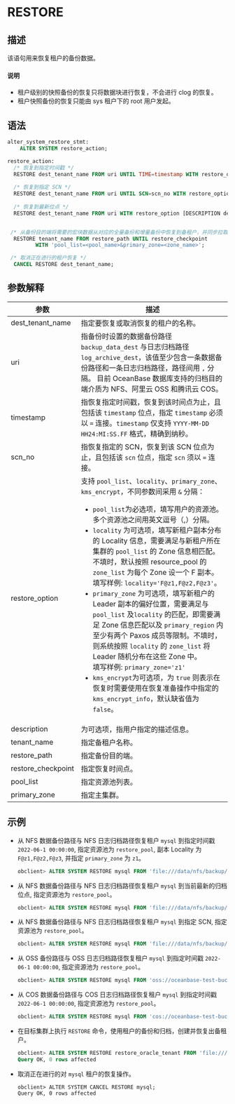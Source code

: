 # RESTORE

## 描述

该语句用来恢复租户的备份数据。

  <main id="notice" type='explain'>
    <h4>说明</h4>
    <ul>
    <li>租户级别的快照备份的恢复只将数据块进行恢复，不会进行 clog 的恢复。</li>
    <li>租户快照备份的恢复只能由 sys 租户下的 root 用户发起。</li>
    </ul>
  </main>

## 语法

```sql
alter_system_restore_stmt:
    ALTER SYSTEM restore_action;

restore_action:
  /* 恢复到指定时间戳 */
  RESTORE dest_tenant_name FROM uri UNTIL TIME=timestamp WITH restore_option [DESCRIPTION description];
 
  /* 恢复到指定 SCN */
  RESTORE dest_tenant_name FROM uri UNTIL SCN=scn_no WITH restore_option [DESCRIPTION description];
 
  /* 恢复到最新位点 */
  RESTORE dest_tenant_name FROM uri WITH restore_option [DESCRIPTION description];


 /* 从备份目的端将需要的宏块数据从对应的全量备份和增量备份中恢复到备租户，并同步拉取和回放事务日志。*/
  RESTORE tenant_name FROM restore_path UNTIL restore_checkpoint 
         WITH 'pool_list=<pool_name>&primary_zone=<zone_name>';

 /* 取消正在进行的租户恢复 */
  CANCEL RESTORE dest_tenant_name;

```

## 参数解释

|        **参数**      |       **描述**       |
|----------------------|----------------------|
| dest_tenant_name   | 指定要恢复或取消恢复的租户的名称。 |
| uri                | 指备份时设置的数据备份路径 `backup_data_dest` 与日志归档路径 `log_archive_dest`，该值至少包含一条数据备份路径和一条日志归档路径，路径间用 `,` 分隔。 目前 OceanBase 数据库支持的归档目的端介质为 NFS、阿里云 OSS 和腾讯云 COS。   |
| timestamp          | 指恢复指定时间戳，恢复到该时间点为止，且包括该 `timestamp` 位点，指定 `timestamp` 必须以 `=` 连接。`timestamp` 仅支持 `YYYY-MM-DD HH24:MI:SS.FF` 格式，精确到纳秒。|
| scn_no                | 指恢复指定的 SCN，恢复到该 SCN 位点为止，且包括该 `scn` 位点，指定 `scn` 须以 `=` 连接。|
| restore_option     | 支持 `pool_list`、`locality`、`primary_zone`、`kms_encrypt`，不同参数间采用 `&` 分隔： <ul><li>`pool_list`为必选项，填写用户的资源池。多个资源池之间用英文逗号（,）分隔。</li>  <li>`locality` 为可选项，填写新租户副本分布的 Locality 信息，需要满足与新租户所在集群的 `pool_list` 的 Zone 信息相匹配。 不填时，默认按照 resource_pool 的 `zone_list` 为每个 Zone 设一个 F 副本。</br>填写样例: `locality='F@z1,F@z2,F@z3'`。 </li>  <li> `primary_zone` 为可选项，填写新租户的 Leader 副本的偏好位置，需要满足与  `pool_list` 及`locality` 的匹配，即需要满足 Zone 信息匹配以及 `primary_region` 内至少有两个 Paxos 成员等限制。不填时，则系统按照 `locality` 的 `zone_list` 将 Leader 随机分布在这些 Zone 中。 </br>填写样例: `primary_zone='z1'`</li> <li>`kms_encrypt`为可选项，为 `true` 则表示在恢复时需要使用在恢复准备操作中指定的 `kms_encrypt_info`，默认缺省值为 `false`。 </li></ul>   |
| description |为可选项，指用户指定的描述信息。 |
| tenant_name        | 指定备租户名称。 |
| restore_path       | 指定备份目的端。 |
| restore_checkpoint | 指定恢复时间点。 |
| pool_list          | 指定资源池列表。 |
| primary_zone       | 指定主集群。 |

## 示例

* 从 NFS 数据备份路径与 NFS 日志归档路径恢复租户 `mysql` 到指定时间戳 `2022-06-1 00:00:00`, 指定资源池为 `restore_pool`, 副本 Locality 为 `F@z1,F@z2,F@z3`, 并指定 `primary_zone` 为 `z1`。

   ```sql
   obclient> ALTER SYSTEM RESTORE mysql FROM 'file:///data/nfs/backup/data,file:///data/nfs/backup/archive' UNTIL TIME='2022-06-1 00:00:00' WITH 'pool_list=restore_pool&locality=F@z1,F@z2,F@z3&primary_zone=z1';
   ```

* 从 NFS 数据备份路径与 NFS 日志归档路径恢复租户 `mysql` 到当前最新的归档位点, 指定资源池为 `restore_pool`。

   ```sql
   obclient> ALTER SYSTEM RESTORE mysql FROM 'file:///data/nfs/backup/data,file:///data/nfs/backup/archive' WITH 'pool_list=restore_pool';
   ```

* 从 NFS 数据备份路径与 NFS 日志归档路径恢复租户 `mysql` 到指定 SCN, 指定资源池为 `restore_pool`。
  
   ```sql
   obclient> ALTER SYSTEM RESTORE mysql FROM 'file:///data/nfs/backup/data,file:///data/nfs/backup/archive' UNTIL SCN='xxxxxxxx' WITH 'pool_list=restore_pool';
   ```

* 从 OSS 备份路径与 OSS 日志归档路径恢复租户 `mysql` 到指定时间戳 `2022-06-1 00:00:00`, 指定资源池为 `restore_pool`。

   ```sql
   obclient> ALTER SYSTEM RESTORE mysql FROM 'oss://oceanbase-test-bucket/backup/data/?host=xxx.aliyun-inc.com&access_id=xxx&access_key=xxx,oss://oceanbase-test-bucket/backup/archive/?host=xxx.aliyun-inc.com&access_id=xxx&access_key=xxx' UNTIL TIME='2022-06-1 00:00:00' WITH 'pool_list=restore_pool';
   ```

* 从 COS 数据备份路径与 COS 日志归档路径恢复租户 `mysql` 到指定时间戳 `2022-06-1 00:00:00`, 指定资源池为 `restore_pool`。

   ```sql
   obclient> ALTER SYSTEM RESTORE mysql FROM 'cos://oceanbase-test-bucket/backup/data/?host=cos.ap-xxx.myqcloud.com&access_id=xxx&access_key=xxx&appid=xxx,cos://oceanbase-test-bucket/backup/archive/?host=cos.ap-xxx.myqcloud.com&access_id=xxx&access_key=xxx&appid=xxx' UNTIL TIME='2022-06-1 00:00:00' WITH 'pool_list=restore_pool';
   ```


* 在目标集群上执行 `RESTORE` 命令，使用租户的备份和归档，创建并恢复出备租户。

   ```sql
   obclient> ALTER SYSTEM RESTORE restore_oracle_tenant FROM 'file:///data/nfs/backup//ob_backup_oracle_tenant/archive,file:///data/nfs/backup//ob_backup_oracle_tenant/data' UNTIL TIME='2022-11-11 15:04:23.825558' with 'pool_list=small_pool_2&primary_zone=z1';
   Query OK, 0 rows affected
   ```

* 取消正在进行的对 `mysql` 租户的恢复操作。
  
   ```shell
   obclient> ALTER SYSTEM CANCEL RESTORE mysql;
   Query OK, 0 rows affected
   ```